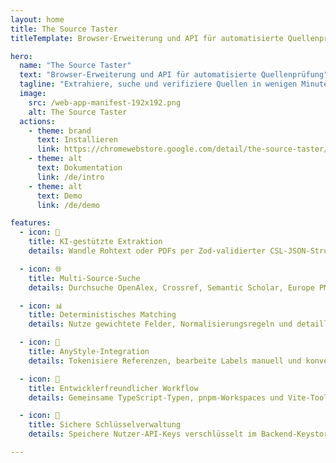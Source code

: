```yaml
---
layout: home
title: The Source Taster
titleTemplate: Browser-Erweiterung und API für automatisierte Quellenprüfung

hero:
  name: "The Source Taster"
  text: "Browser-Erweiterung und API für automatisierte Quellenprüfung"
  tagline: "Extrahiere, suche und verifiziere Quellen in wenigen Minuten"
  image:
    src: /web-app-manifest-192x192.png
    alt: The Source Taster
  actions:
    - theme: brand
      text: Installieren
      link: https://chromewebstore.google.com/detail/the-source-taster/leggmjghcbdfilhfkgnllhnhhbalpanp?hl=de
    - theme: alt
      text: Dokumentation
      link: /de/intro
    - theme: alt
      text: Demo
      link: /de/demo

features:
  - icon: 🤖
    title: KI-gestützte Extraktion
    details: Wandle Rohtext oder PDFs per Zod-validierter CSL-JSON-Struktur und konfigurierbaren Feld-Presets um.

  - icon: 🌐
    title: Multi-Source-Suche
    details: Durchsuche OpenAlex, Crossref, Semantic Scholar, Europe PMC und arXiv mit priorisierter Early-Termination für hohe Scores.

  - icon: 📊
    title: Deterministisches Matching
    details: Nutze gewichtete Felder, Normalisierungsregeln und detaillierte Score-Auswertungen direkt in der UI.

  - icon: 🧩
    title: AnyStyle-Integration
    details: Tokenisiere Referenzen, bearbeite Labels manuell und konvertiere sie vor Suche und Matching in CSL.

  - icon: 🧭
    title: Entwicklerfreundlicher Workflow
    details: Gemeinsame TypeScript-Typen, pnpm-Workspaces und Vite-Tooling beschleunigen Backend-, Extension- und Docs-Entwicklung.

  - icon: 🔐
    title: Sichere Schlüsselverwaltung
    details: Speichere Nutzer-API-Keys verschlüsselt im Backend-Keystore, während die Extension selbst keine sensiblen Daten hält.

---
```


<style>
@media (min-width: 640px) {
  :root {
    --vp-home-hero-image-filter: blur(56px);
  }
}

@media (min-width: 960px) {
  :root {
    --vp-home-hero-image-filter: blur(68px);
  }
}
</style>
